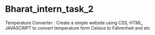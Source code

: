 # Bharat_intern_task_2
Temperature Converter : Create a simple website using CSS, HTML, JAVASCRIPT to convert temperature form Celsius to Fahrenheit and etc

